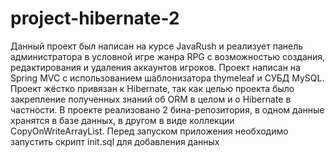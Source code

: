 # project-hibernate-2
Данный проект был написан на курсе JavaRush и реализует панель администратора в условной игре жанра RPG с возможностью создания, редактирования и удаления аккаунтов игроков. 
Проект написан на Spring MVC с использованием шаблонизатора thymeleaf и СУБД MySQL. Проект жёстко привязан к Hibernate, так как целью проекта было закрепление полученных знаний об ORM в целом и о Hibernate в частности.
В проекте реализовано 2 бина-репозитория, в одном данные хранятся в базе данных, в другом в виде коллекции CopyOnWriteArrayList. Перед запуском приложения необходимо запустить скрипт init.sql для добавления данных
